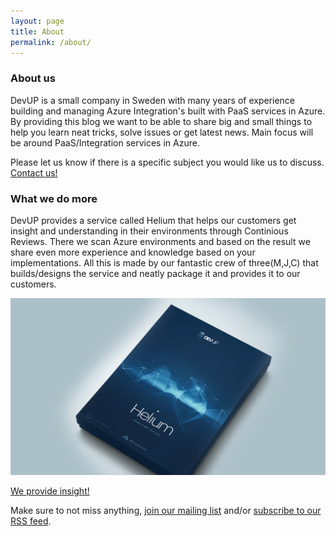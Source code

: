 ```yaml
---
layout: page
title: About
permalink: /about/
---
```


### About us
DevUP is a small company in Sweden with many years of experience building and managing Azure Integration's built with PaaS services in Azure. By providing this blog we want to be able to share big and small things to help you learn neat tricks, solve issues or get latest news. Main focus will be around PaaS/Integration services in Azure.

Please let us know if there is a specific subject you would like us to discuss.
[Contact us!](mailto:support@devup.solutions)

### What we do more
DevUP provides a service called Helium that helps our customers get insight and understanding in their environments through Continious Reviews. There we scan Azure environments and based on the result we share even more experience and knowledge based on your implementations. All this is made by our fantastic crew of three(M,J,C) that builds/designs the service and neatly package it and provides it to our customers.

![Helium box](/assets/images/heliumbox.jpg)

[We provide insight!](https://devup.solutions)


Make sure to not miss anything, <a href="http://eepurl.com/h6evyf" target="_blank">join our mailing list</a> and/or <a href="/feed.xml">subscribe to our RSS feed</a>.